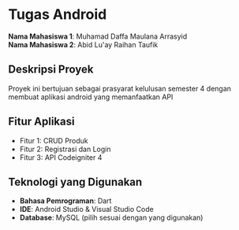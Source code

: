 # Tugas Android

**Nama Mahasiswa 1**: Muhamad Daffa Maulana Arrasyid  
**Nama Mahasiswa 2**: Abid Lu'ay Raihan Taufik

## Deskripsi Proyek

Proyek ini bertujuan sebagai prasyarat kelulusan semester 4 dengan membuat aplikasi android yang memanfaatkan API

## Fitur Aplikasi

- Fitur 1: CRUD Produk
- Fitur 2: Registrasi dan Login
- Fitur 3: API Codeigniter 4

## Teknologi yang Digunakan

- **Bahasa Pemrograman**: Dart
- **IDE**: Android Studio & Visual Studio Code
- **Database**: MySQL (pilih sesuai dengan yang digunakan)

